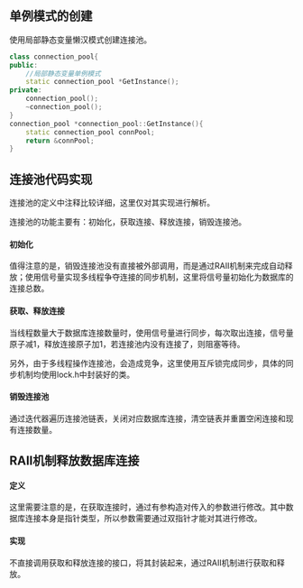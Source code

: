 ## 单例模式的创建

使用局部静态变量懒汉模式创建连接池。

~~~C++
class connection_pool{
public:
	//局部静态变量单例模式
	static connection_pool *GetInstance();
private:
    connection_pool();
    ~connection_pool();
}
connection_pool *connection_pool::GetInstance(){
    static connection_pool connPool;
    return &connPool;
}
~~~

## 连接池代码实现

连接池的定义中注释比较详细，这里仅对其实现进行解析。

连接池的功能主要有：初始化，获取连接、释放连接，销毁连接池。

#### **初始化**

值得注意的是，销毁连接池没有直接被外部调用，而是通过RAII机制来完成自动释放；使用信号量实现多线程争夺连接的同步机制，这里将信号量初始化为数据库的连接总数。

#### **获取、释放连接**

当线程数量大于数据库连接数量时，使用信号量进行同步，每次取出连接，信号量原子减1，释放连接原子加1，若连接池内没有连接了，则阻塞等待。

另外，由于多线程操作连接池，会造成竞争，这里使用互斥锁完成同步，具体的同步机制均使用lock.h中封装好的类。

#### **销毁连接池**

通过迭代器遍历连接池链表，关闭对应数据库连接，清空链表并重置空闲连接和现有连接数量。

## RAII机制释放数据库连接

#### **定义**

这里需要注意的是，在获取连接时，通过有参构造对传入的参数进行修改。其中数据库连接本身是指针类型，所以参数需要通过双指针才能对其进行修改。

#### **实现**

不直接调用获取和释放连接的接口，将其封装起来，通过RAII机制进行获取和释放。